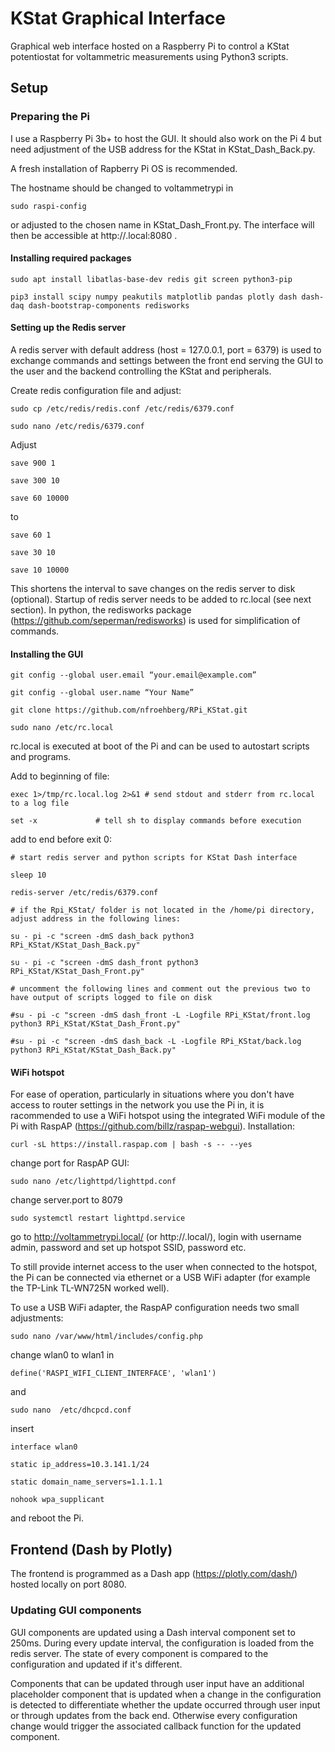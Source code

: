 # KStat Graphical Interface

Graphical web interface hosted on a Raspberry Pi to control a KStat potentiostat for voltammetric measurements using Python3 scripts.

## Setup

### Preparing the Pi

I use a Raspberry Pi 3b+ to host the GUI. It should also work on the Pi 4 but need adjustment of the USB address for the KStat in KStat_Dash_Back.py.

A fresh installation of Rapberry Pi OS is recommended.

The hostname should be changed to voltammetrypi in 

```li
sudo raspi-config
```

 or adjusted to the chosen name in KStat_Dash_Front.py. The interface will then be accessible at http://<hostname>.local:8080 .

#### Installing required packages

```
sudo apt install libatlas-base-dev redis git screen python3-pip

pip3 install scipy numpy peakutils matplotlib pandas plotly dash dash-daq dash-bootstrap-components redisworks
```

#### Setting up the Redis server

A redis server with default address (host = 127.0.0.1, port = 6379) is used to exchange commands and settings between the front end serving the GUI to the user and the backend controlling the KStat and peripherals.

Create redis configuration file and adjust:

```
sudo cp /etc/redis/redis.conf /etc/redis/6379.conf

sudo nano /etc/redis/6379.conf
```

Adjust 

```
save 900 1

save 300 10

save 60 10000
```

to

```
save 60 1

save 30 10

save 10 10000
```

This shortens the interval to save changes on the redis server to disk (optional). Startup of redis server needs to be added to rc.local (see next section). In python, the redisworks package (https://github.com/seperman/redisworks) is used for simplification of commands.

#### Installing the GUI

```
git config --global user.email “your.email@example.com”

git config --global user.name “Your Name”

git clone https://github.com/nfroehberg/RPi_KStat.git

sudo nano /etc/rc.local
```

rc.local is executed at boot of the Pi and can be used to autostart scripts and programs.

Add to beginning of file:

```
exec 1>/tmp/rc.local.log 2>&1 # send stdout and stderr from rc.local to a log file

set -x             # tell sh to display commands before execution
```

add to end before exit 0:

```
# start redis server and python scripts for KStat Dash interface

sleep 10 

redis-server /etc/redis/6379.conf

# if the Rpi_KStat/ folder is not located in the /home/pi directory, adjust address in the following lines:

su - pi -c "screen -dmS dash_back python3 RPi_KStat/KStat_Dash_Back.py"

su - pi -c "screen -dmS dash_front python3 RPi_KStat/KStat_Dash_Front.py"

# uncomment the following lines and comment out the previous two to have output of scripts logged to file on disk

#su - pi -c "screen -dmS dash_front -L -Logfile RPi_KStat/front.log python3 RPi_KStat/KStat_Dash_Front.py"

#su - pi -c "screen -dmS dash_back -L -Logfile RPi_KStat/back.log python3 RPi_KStat/KStat_Dash_Back.py"
```

#### WiFi hotspot

For ease of operation, particularly in situations where you don't have access to router settings in the network you use the Pi in, it is racommended to use a WiFi hotspot using the integrated WiFi module of the Pi with RaspAP (https://github.com/billz/raspap-webgui). Installation:

```
curl -sL https://install.raspap.com | bash -s -- --yes
```

 change port for RaspAP GUI:
 ```
 sudo nano /etc/lighttpd/lighttpd.conf
 ```
 change server.port to 8079
  ```
 sudo systemctl restart lighttpd.service
  ```
go to http://voltammetrypi.local/ (or http://<your hostname>.local/), login with username admin, password and set up hotspot SSID, password etc.
 
 To still provide internet access to the user when connected to the hotspot, the Pi can be connected via ethernet or a USB WiFi adapter (for example the TP-Link TL-WN725N worked well).

To use a USB WiFi adapter, the RaspAP configuration needs two small adjustments:

```
sudo nano /var/www/html/includes/config.php
```

change wlan0 to wlan1 in

```
define('RASPI_WIFI_CLIENT_INTERFACE', 'wlan1')
```

and

```
sudo nano  /etc/dhcpcd.conf
```

insert 

```
interface wlan0

static ip_address=10.3.141.1/24

static domain_name_servers=1.1.1.1

nohook wpa_supplicant
```

and reboot the Pi.

## Frontend (Dash by Plotly)

The frontend is programmed as a Dash app (https://plotly.com/dash/) hosted locally on port 8080.

### Updating GUI components

GUI components are updated using a Dash interval component set to 250ms. During every update interval, the configuration is loaded from the redis server. The state of every component is compared to the configuration and updated if it's different. 

Components that can be updated through user input have an additional placeholder component that is updated when a change in the configuration is detected to differentiate whether the update occurred through user input or through updates from the back end. Otherwise every configuration change would trigger the associated callback function for the updated component. 
